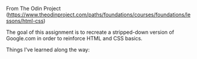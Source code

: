 From The Odin Project (https://www.theodinproject.com/paths/foundations/courses/foundations/lessons/html-css)

The goal of this assignment is to recreate a stripped-down version of Google.com in order to reinforce HTML and CSS basics.

Things I've learned along the way:
